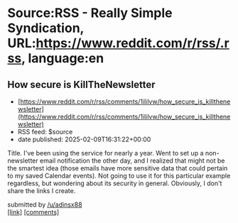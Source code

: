 # Source:RSS - Really Simple Syndication, URL:https://www.reddit.com/r/rss/.rss, language:en

## How secure is KillTheNewsletter
 - [https://www.reddit.com/r/rss/comments/1ililvw/how_secure_is_killthenewsletter](https://www.reddit.com/r/rss/comments/1ililvw/how_secure_is_killthenewsletter)
 - RSS feed: $source
 - date published: 2025-02-09T16:31:22+00:00

<!-- SC_OFF --><div class="md"><p>Title. I&#39;ve been using the service for nearly a year. Went to set up a non-newsletter email notification the other day, and I realized that might not be the smartest idea (those emails have more sensitive data that could pertain to my saved Calendar events). Not going to use it for this particular example regardless, but wondering about its security in general. Obviously, I don&#39;t share the links I create. </p> </div><!-- SC_ON --> &#32; submitted by &#32; <a href="https://www.reddit.com/user/adinsx88"> /u/adinsx88 </a> <br/> <span><a href="https://www.reddit.com/r/rss/comments/1ililvw/how_secure_is_killthenewsletter/">[link]</a></span> &#32; <span><a href="https://www.reddit.com/r/rss/comments/1ililvw/how_secure_is_killthenewsletter/">[comments]</a></span>

